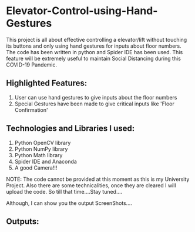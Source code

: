 # Elevator-Control-using-Hand-Gestures
This project is all about effective controlling a elevator/lift without touching its buttons and only using hand gestures for inputs about floor numbers. The code has been written in python and Spider IDE has been used. This feature will be extremely useful to maintain Social Distancing during this COVID-19 Pandemic.

## Highlighted Features:

1) User can use hand gestures to give inputs about the floor numbers
2) Special Gestures have been made to give critical inputs like 'Floor Confirmation'

## Technologies and Libraries I used:

1) Python OpenCV library
2) Python NumPy library
3) Python Math library
4) Spider IDE and Anaconda
5) A good Camera!!!

NOTE: The code cannot be provided at this moment as this is my University Project. Also there are some technicalities, once they are cleared I will upload the code. So till that time....Stay tuned....

Although, I can show you the output ScreenShots....

## Outputs:


